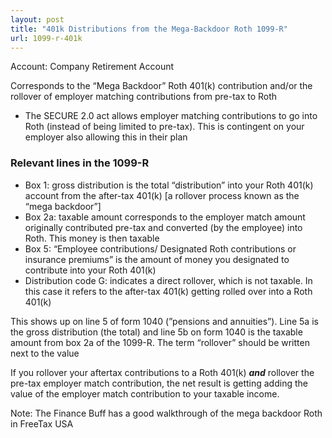 ```yaml
---
layout: post
title: "401k Distributions from the Mega-Backdoor Roth 1099-R"
url: 1099-r-401k
---
```


Account: Company Retirement Account

Corresponds to the “Mega Backdoor” Roth 401(k) contribution and/or the rollover of employer matching contributions from pre-tax to Roth

- The SECURE 2.0 act allows employer matching contributions to go into Roth (instead of being limited to pre-tax). This is contingent on your employer also allowing this in their plan

### Relevant lines in the 1099-R

- Box 1: gross distribution is the total “distribution” into your Roth 401(k) account from the after-tax 401(k) [a rollover process known as the “mega backdoor”]
- Box 2a: taxable amount corresponds to the employer match amount originally contributed pre-tax and converted (by the employee) into Roth. This money is then taxable
- Box 5: “Employee contributions/ Designated Roth contributions or insurance premiums” is the amount of money you designated to contribute into your Roth 401(k)
- Distribution code G: indicates a direct rollover, which is not taxable. In this case it refers to the after-tax 401(k) getting rolled over into a Roth 401(k)

This shows up on line 5 of form 1040 (”pensions and annuities”). Line 5a is the gross distribution (the total) and line 5b on form 1040 is the taxable amount from box 2a of the 1099-R. The term “rollover” should be written next to the value

If you rollover your aftertax contributions to a Roth 401(k) ***and*** rollover the pre-tax employer match contribution, the net result is getting adding the value of the employer match contribution to your taxable income. 

Note: The Finance Buff has a good walkthrough of the mega backdoor Roth in FreeTax USA